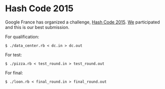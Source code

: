 Hash Code 2015
==============

Google France has organized a challenge, [Hash Code
2015](https://sites.google.com/site/hashcode2015/home).
[We](http://dev.af83.com/) participated and this is our best submission.

For qualification:

```
$ ./data_center.rb < dc.in > dc.out
```

For test:

```
$ ./pizza.rb < test_round.in > test_round.out
```

For final:

```
$ ./loon.rb < final_round.in > final_round.out
```
